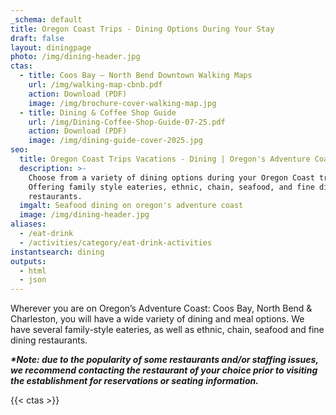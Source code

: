 ```yaml
---
_schema: default
title: Oregon Coast Trips - Dining Options During Your Stay
draft: false
layout: diningpage
photo: /img/dining-header.jpg
ctas:
  - title: Coos Bay – North Bend Downtown Walking Maps
    url: /img/walking-map-cbnb.pdf
    action: Download (PDF)
    image: /img/brochure-cover-walking-map.jpg
  - title: Dining & Coffee Shop Guide
    url: /img/Dining-Coffee-Shop-Guide-07-25.pdf
    action: Download (PDF)
    image: /img/dining-guide-cover-2025.jpg
seo:
  title: Oregon Coast Trips Vacations - Dining | Oregon's Adventure Coast
  description: >-
    Choose from a variety of dining options during your Oregon Coast trip!
    Offering family style eateries, ethnic, chain, seafood, and fine dining
    restaurants.
  imgalt: Seafood dining on oregon's adventure coast
  image: /img/dining-header.jpg
aliases:
  - /eat-drink
  - /activities/category/eat-drink-activities
instantsearch: dining
outputs:
  - html
  - json
---
```

Wherever you are on Oregon’s Adventure Coast: Coos Bay, North Bend & Charleston, you will have a wide variety of dining and meal options. We have several family-style eateries, as well as ethnic, chain, seafood and fine dining restaurants.

***\*Note: due to the popularity of some restaurants and/or staffing issues, we recommend contacting the restaurant of your choice prior to visiting the establishment for reservations or seating information.***

{{< ctas >}}

&nbsp;